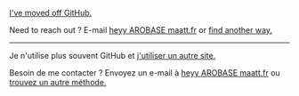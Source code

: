 [I've moved off GitHub.](https://git.lmao.ch/doa)

Need to reach out ? E-mail [heyy AROBASE maatt.fr](mailto:heyy@maatt.fr) or [find another way.](https://maatt.fr/liens/)

---

Je n'utilise plus souvent GitHub et [j'utiliser un autre site.](https://git.lmao.ch/doa)

Besoin de me contacter ? Envoyez un e-mail à [heyy AROBASE maatt.fr](mailto:heyy@maatt.fr) ou [trouvez un autre méthode.](https://maatt.fr/fr/liens/)
